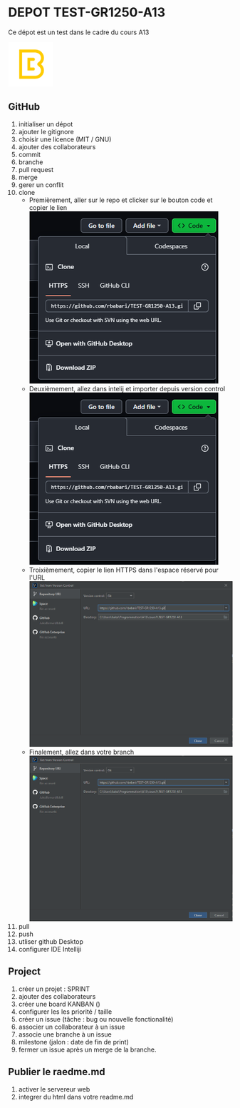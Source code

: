 # DEPOT TEST-GR1250-A13
Ce dépot est un test dans le cadre du cours A13

<img src="logo.png" alt="logo de l'institution" width="100px">


## GitHub
1. initialiser un dépot
2. ajouter le gitignore
3. choisir une licence (MIT / GNU) 
4. ajouter des collaborateurs
5. commit 
6. branche
7. pull request
8. merge
9. gerer un conflit 
10. clone
    - Premièrement, aller sur le repo et clicker sur le bouton code et copier le lien
        <img src="clone_Screenshot.png">
    - Deuxièmement, allez dans intelij et importer depuis version control
        <img src="clone_Screenshot.png">
    - Troixièmement, copier le lien HTTPS dans l'espace réservé pour l'URL
      <img src="clone_Screenshot3.png">
    - Finalement, allez dans votre branch
        <img src="clone_Screenshot3.png">
11. pull
12. push
13. utliser github Desktop
14. configurer IDE Intelliji

## Project
1. créer un projet : SPRINT
2. ajouter des collaborateurs
3. créer une board KANBAN ()
4. configurer les les priorité / taille
5. créer un issue (tâche : bug ou nouvelle fonctionalité)
6. associer un collaborateur à un issue
7. associe une branche à un issue
8. milestone (jalon : date de fin de print)
9. fermer un issue après un merge de la branche.

## Publier le raedme.md
1. activer le servereur web
2. integrer du html dans votre readme.md

